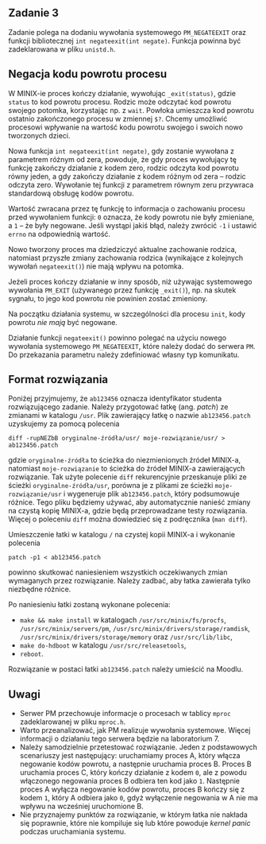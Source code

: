 <div role="main"><span id="maincontent"></span><h2>Zadanie 3</h2><div id="intro" class="box py-3 generalbox boxaligncenter"><div class="no-overflow"><span class="filter_mathjaxloader_equation"><span class="nolink"><p>Zadanie polega na dodaniu wywołania systemowego <code>PM_NEGATEEXIT</code> oraz
funkcji bibliotecznej <code>int negateexit(int negate)</code>. Funkcja powinna
być zadeklarowana w pliku <code>unistd.h</code>.</p>

<h2>Negacja kodu powrotu procesu</h2>

<p>W MINIX-ie proces kończy działanie, wywołując <code>_exit(status)</code>, gdzie <code>status</code>
to kod powrotu procesu. Rodzic może odczytać kod powrotu swojego potomka,
korzystając np. z <code>wait</code>. Powłoka umieszcza kod powrotu ostatnio zakończonego
procesu w zmiennej <code>$?</code>. Chcemy umożliwić procesowi wpływanie na
wartość kodu powrotu swojego i swoich nowo tworzonych dzieci.</p>

<p>Nowa funkcja <code>int negateexit(int negate)</code>, gdy zostanie wywołana z
parametrem różnym od zera, powoduje, że gdy proces wywołujący tę
funkcję zakończy działanie z kodem zero, rodzic odczyta kod powrotu
równy jeden, a gdy zakończy działanie z kodem różnym od zera – rodzic
odczyta zero. Wywołanie tej funkcji z parametrem równym zeru przywraca
standardową obsługę kodów powrotu.</p>

<p>Wartość zwracana przez tę funkcję to informacja o zachowaniu procesu
przed wywołaniem funkcji: <code>0</code> oznacza, że kody powrotu nie były
zmieniane, a <code>1</code> – że były negowane. Jeśli wystąpi jakiś błąd, należy
zwrócić <code>-1</code> i ustawić <code>errno</code> na odpowiednią wartość.</p>

<p>Nowo tworzony proces ma dziedziczyć aktualne zachowanie rodzica,
natomiast przyszłe zmiany zachowania rodzica (wynikające z kolejnych
wywołań <code>negateexit()</code>) nie mają wpływu na potomka.</p>

<p>Jeżeli proces kończy działanie w inny sposób, niż używając systemowego
wywołania <code>PM_EXIT</code> (używanego przez funkcję <code>_exit()</code>), np. na skutek
sygnału, to jego kod powrotu nie powinien zostać zmieniony.</p>

<p>Na początku działania systemu, w szczególności dla procesu <code>init</code>,
kody powrotu <em>nie mają</em> być negowane.</p>

<p>Działanie funkcji <code>negateexit()</code> powinno polegać na użyciu nowego
wywołania systemowego <code>PM_NEGATEEXIT</code>, które należy dodać do serwera
<code>PM</code>. Do przekazania parametru należy zdefiniować własny typ
komunikatu.</p>

<h2>Format rozwiązania</h2>

<p>Poniżej przyjmujemy, że <code>ab123456</code> oznacza identyfikator studenta rozwiązującego
zadanie. Należy przygotować łatkę (ang. <em>patch</em>) ze zmianami w katalogu <code>/usr</code>.
Plik zawierający łatkę o nazwie <code>ab123456.patch</code> uzyskujemy za pomocą polecenia</p>

<pre><code>diff -rupNEZbB oryginalne-źródła/usr/ moje-rozwiązanie/usr/ &gt; ab123456.patch
</code></pre>

<p>gdzie <code>oryginalne-źródła</code> to ścieżka do niezmienionych źródeł MINIX-a, natomiast
<code>moje-rozwiązanie</code> to ścieżka do źródeł MINIX-a zawierających rozwiązanie.
Tak użyte polecenie <code>diff</code> rekurencyjnie przeskanuje pliki ze ścieżki
<code>oryginalne-źródła/usr</code>, porówna je z plikami ze ścieżki <code>moje-rozwiązanie/usr</code>
i wygeneruje plik <code>ab123456.patch</code>, który podsumowuje różnice.
Tego pliku będziemy używać, aby automatycznie nanieść zmiany na czystą kopię
MINIX-a, gdzie będą przeprowadzane testy rozwiązania. Więcej o poleceniu <code>diff</code>
można dowiedzieć się z podręcznika (<code>man diff</code>).</p>

<p>Umieszczenie łatki w katalogu <code>/</code> na czystej kopii MINIX-a i wykonanie polecenia</p>

<pre><code>patch -p1 &lt; ab123456.patch
</code></pre>

<p>powinno skutkować naniesieniem wszystkich oczekiwanych zmian wymaganych przez
rozwiązanie. Należy zadbać, aby łatka zawierała tylko niezbędne różnice.</p>

<p>Po naniesieniu łatki zostaną wykonane polecenia:</p>

<ul>
<li><code>make &amp;&amp; make install</code> w katalogach <code>/usr/src/minix/fs/procfs</code>,
<code>/usr/src/minix/servers/pm</code>,
<code>/usr/src/minix/drivers/storage/ramdisk</code>,
<code>/usr/src/minix/drivers/storage/memory</code> oraz <code>/usr/src/lib/libc</code>,</li>
<li><code>make do-hdboot</code> w katalogu <code>/usr/src/releasetools</code>,</li>
<li><code>reboot</code>.</li>
</ul>

<p>Rozwiązanie w postaci łatki <code>ab123456.patch</code> należy umieścić na Moodlu.</p>

<h2>Uwagi</h2>

<ul>
<li>Serwer PM przechowuje informacje o procesach w tablicy <code>mproc</code>
zadeklarowanej w pliku <code>mproc.h</code>.</li>
<li>Warto przeanalizować, jak PM realizuje wywołania systemowe. Więcej
informacji o działaniu tego serwera będzie na laboratorium 7.</li>
<li>Należy samodzielnie przetestować rozwiązanie. Jeden z podstawowych
scenariuszy jest następujący: uruchamiamy proces A, który włącza
negowanie kodów powrotu, a następnie uruchamia proces B. Proces B
uruchamia proces C, który kończy działanie z kodem <code>0</code>, ale z
powodu włączonego negowania proces B odbiera ten kod jako
<code>1</code>. Następnie proces A wyłącza negowanie kodów powrotu, proces B
kończy się z kodem <code>1</code>, który A odbiera jako <code>0</code>, gdyż wyłączenie
negowania w A nie ma wpływu na wcześniej uruchomione B.</li>
<li>Nie przyznajemy punktów za rozwiązanie, w którym łatka nie nakłada
się poprawnie, które nie kompiluje się lub które powoduje <em>kernel
panic</em> podczas uruchamiania systemu.</li>
</ul>
